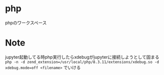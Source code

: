 # php

phpのワークスペース

# Note

jupyter起動してる時php実行したらxdebugがjupyterに接続しようとして固まる
`php -n -d zend_extension=/usr/local/php/8.3.11/extensions/xdebug.so -d xdebug.mode=off <filename>`
でいける